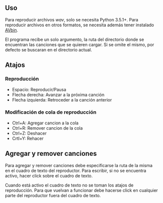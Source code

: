 ## Uso
Para reproducir archivos *wav*, solo se necesita Python 3.5.1+. Para reproducir archivos en otros formatos, se necesita además tener instalado [AVbin](https://avbin.github.io/AVbin/Download.html).

El programa recibe un solo argumento, la ruta del directorio donde se encuentran las canciones que se quieren cargar. Si se omite el mismo, por defecto se buscaran en el directorio actual.

## Atajos

### Reproducción
+ Espacio: Reproducir/Pausa
+ Flecha derecha: Avanzar a la próxima canción
+ Flecha izquierda: Retroceder a la canción anterior

### Modificación de cola de reproducción
+ Ctrl+A: Agregar cancion a la cola
+ Ctrl+R: Remover cancion de la cola
+ Ctrl+Z: Deshacer
+ Crtl+Y: Rehacer

## Agregar y remover canciones
Para agregar y remover canciones debe especificarse la ruta de la misma en el cuadro de texto del reproductor.
Para escribir, si no se encuentra activo, hacer click sobre el cuadro de texto.

Cuando está activo el cuadro de texto no se toman los atajos de reproducción. Para que vuelvan a funcionar debe hacerse click en cualquier parte del reproductor fuera del cuadro de texto.
